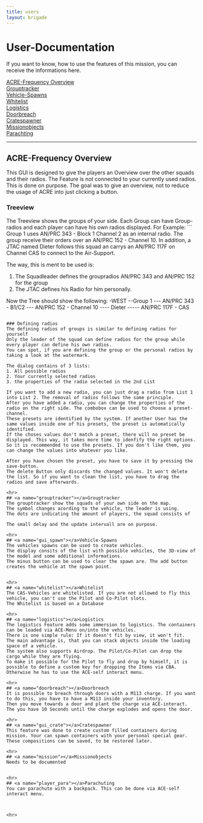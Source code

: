 ```yaml
---
title: users
layout: brigade
---
```

# User-Documentation
If you want to know, how to use the features of this mission, you can receive the informations here.

[ACRE-Frequency Overview](#gui_acre)    
[Grouptracker](#grouptracker)    
[Vehicle-Spawns](#gui_spawn)    
[Whitelist](#whitelist)    
[Logistics](#logistics)    
[Doorbreach](#doorbreach)    
[Cratespawner](#gui_crate)    
[Missionobjects](#mission)    
[Parachting](#parachuting)    
<hr>


## <a name="gui_acre"></a>ACRE-Frequency Overview
This GUI is designed to give the players an Overview over the other squads and their radios.
The Feature is not connected to your currently used radios. This is done on purpose. The goal was to give an overview, not to reduce the usage of ACRE into just clicking a button.

### Treeview
The Treeview shows the groups of your side. Each Group can have Group-radios and each player can have his own radios displayed.
For Example:
´´´
Group 1 uses AN/PRC 343 - Block 1 Channel 2 as an internal radio.
The group receive their orders over an AN/PRC 152 - Channel 10.
In addition, a JTAC named Dieter follows this squad an carrys an AN/PRC 117F on Channel CAS to connect to the Air-Support.

The way, this is ment to be used is:
1. The Squadleader defines the groupradios AN/PRC 343 and AN/PRC 152 for the group
2. The JTAC defines his Radio for him personally.

Now the Tree should show the following:
-WEST
--Group 1
--- AN/PRC 343 - B1/C2
--- AN/PRC 152 - Channel 10
---- Dieter
----- AN/PRC 117F - CAS
```

### Defining radios
The defining radios of groups is similar to defining radios for yourself
Only the leader of the squad can define radios for the group while every player can define his own radios.
You can spot, if you are defining the group or the personal radios by taking a look at the watermark.

The dialog contains of 3 lists:
1. All possible radios
2. Your currently selected radios
3. the properties of the radio selected in the 2nd List

If you want to add a new radio, you can just drag a radio from List 1 into List 2. The removal of radios follows the same principle.
After you have added a radio, you can change the properties of the radio on the right side. The combobox can be used to choose a preset-channel.
These presets are identified by the system. If another User has the same values inside one of his presets, the preset is automatically identified.
If the choses values don't match a preset, there will no preset be displayed. This way, it takes more time to idenfify the right options.
So it is recommended to use the presets. If you don't like them, you can change the values into whatever you like.

After you have chosen the preset, you have to save it by pressing the save-button.
The delete Button only discards the changed values. It won't delete the list. So if you want to clean the list, you have to drag the radios and save afterwards.

<hr>
## <a name="grouptracker"></a>Grouptracker
The grouptracker show the squads of your own side on the map.
The symbol changes acording to the vehicle, the leader is using.
The dots are indicating the amount of players, the squad consists of

The small delay and the update intervall are on purpose.

<hr>
## <a name="gui_spawn"></a>Vehicle-Spawns
The vehicles spawns can be used to create vehicles.
The display consits of the list with possible vehicles, the 3D-view of the model and some additional informations.
The minus button can be used to clear the spawn are. The add button creates the vehicle at the spawn point.


<hr>
## <a name="whitelist"></a>Whitelist
The CAS-Vehicles are whitelisted. If you are not allowed to fly this vehicle, you can't use the Pilot and Co-Pilot slots.
The Whitelist is based on a Database

<hr>
## <a name="logistics"></a>Logistics
The logistics Feature adds some immersion to logistics. The containers can be loaded via ACE-Menu on/into the vehicles.
There is one simple rule: If it doesn't fit by view, it won't fit.
The main advantage is, that you can stack objects inside the loading space of a vehicle.
The system also supports Airdrop. The Pilot/Co-Pilot can drop the cargo while they are flying.
To make it possible for the Pilot to fly and drop by himself, it is possible to define a custom key for dropping the Items via CBA.
Otherwise he has to use the ACE-self interact menu.

<hr>
## <a name="doorbreach"></a>Doorbreach
It is possible to breach through doors with a M113 charge. If you want to do this, you have to have a M113 inside your inventory.
Then you move towards a door and plant the charge via ACE-interact. The you have 10 Seconds until the charge explodes and opens the door.

<hr>
## <a name="gui_crate"></a>Cratespawner
This feature was done to create custom filled containers during mission. Your can spawn containers with your personal special gear. These compositions can be saved, to be restored later.

<hr>
## <a name="mission"></a>Missionobjects
Needs to be documented


<hr>
## <a name="player_para"></a>Parachuting
You can parachute with a backpack. This can be done via ACE-self interact menu.



<hr>
